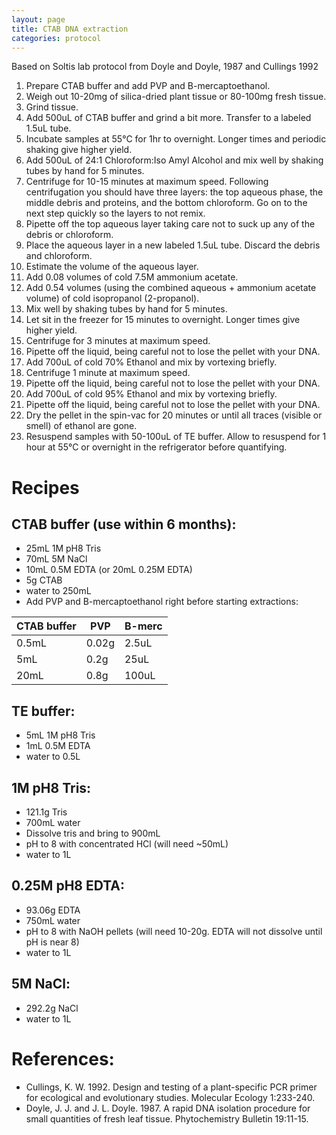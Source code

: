 ```yaml
---
layout: page
title: CTAB DNA extraction
categories: protocol
---
```

Based on Soltis lab protocol from Doyle and Doyle, 1987 and Cullings 1992

1. Prepare CTAB buffer and add PVP and B-mercaptoethanol.
2. Weigh out 10-20mg of silica-dried plant tissue or 80-100mg fresh tissue.
3. Grind tissue.
4. Add 500uL of CTAB buffer and grind a bit more.  Transfer to a labeled 1.5uL tube.
5. Incubate samples at 55°C for 1hr to overnight.  Longer times and periodic shaking give higher yield.
6. Add 500uL of 24:1 Chloroform:Iso Amyl Alcohol and mix well by shaking tubes by hand for 5 minutes.
7. Centrifuge for 10-15 minutes at maximum speed.  Following centrifugation you should have three layers: the top aqueous phase, the middle debris and proteins, and the bottom chloroform.  Go on to the next step quickly so the layers to not remix.
8. Pipette off the top aqueous layer taking care not to suck up any of the debris or chloroform.
9. Place the aqueous layer in a new labeled 1.5uL tube.  Discard the debris and chloroform.
10. Estimate the volume of the aqueous layer.
11. Add 0.08 volumes of cold 7.5M ammonium acetate.
12. Add 0.54 volumes (using the combined aqueous + ammonium acetate volume) of cold isopropanol (2-propanol).
13. Mix well by shaking tubes by hand for 5 minutes.
14. Let sit in the freezer for 15 minutes to overnight.  Longer times give higher yield.
15. Centrifuge for 3 minutes at maximum speed.
16. Pipette off the liquid, being careful not to lose the pellet with your DNA.
17. Add 700uL of cold 70% Ethanol and mix by vortexing briefly.
18. Centrifuge 1 minute at maximum speed.
19. Pipette off the liquid, being careful not to lose the pellet with your DNA.
20. Add 700uL of cold 95% Ethanol and mix by vortexing briefly.
21. Pipette off the liquid, being careful not to lose the pellet with your DNA.
22. Dry the pellet in the spin-vac for 20 minutes or until all traces (visible or smell) of ethanol are gone.
23. Resuspend samples with 50-100uL of TE buffer. Allow to resuspend for 1 hour at 55°C or overnight in the refrigerator before quantifying.

# Recipes

## CTAB buffer (use within 6 months):

  * 25mL 1M pH8 Tris
  * 70mL 5M NaCl
  * 10mL 0.5M EDTA (or 20mL 0.25M EDTA)
  * 5g CTAB
  * water to 250mL
  * Add PVP and B-mercaptoethanol right before starting extractions:

| CTAB buffer | PVP | B-merc |
| ----------- | --- | ------ |
| 0.5mL | 0.02g | 2.5uL |
| 5mL   | 0.2g  | 25uL  |
| 20mL  | 0.8g  | 100uL |

## TE buffer:

  * 5mL 1M pH8 Tris
  * 1mL 0.5M EDTA
  * water to 0.5L

## 1M pH8 Tris:

  * 121.1g Tris
  * 700mL water
  * Dissolve tris and bring to 900mL
  * pH to 8 with concentrated HCl (will need ~50mL)
  * water to 1L

## 0.25M pH8 EDTA:

  * 93.06g EDTA
  * 750mL water
  * pH to 8 with NaOH pellets (will need 10-20g.  EDTA will not dissolve until pH is near 8)
  * water to 1L

## 5M NaCl:

  * 292.2g NaCl
  * water to 1L

# References:

  * Cullings, K. W. 1992.  Design and testing of a plant-specific PCR primer for ecological and evolutionary studies.  Molecular Ecology 1:233-240.
  * Doyle, J. J. and J. L. Doyle.  1987.  A rapid DNA isolation procedure for small quantities of fresh leaf tissue.  Phytochemistry Bulletin 19:11-15.
